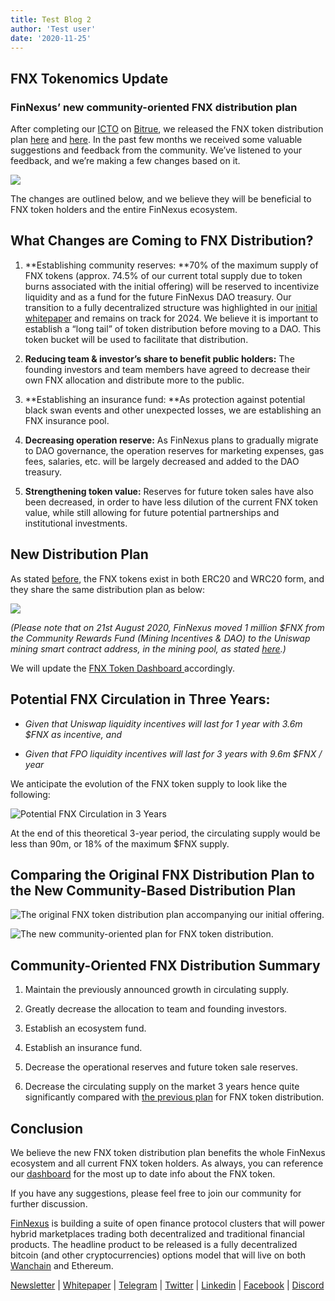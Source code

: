 ```yaml
---
title: Test Blog 2
author: 'Test user'
date: '2020-11-25'
--- 
```


## FNX Tokenomics Update

### FinNexus’ new community-oriented FNX distribution plan

After completing our [ICTO](https://medium.com/finnexus/deciphering-the-finnexus-token-offering-model-the-icto-6029dbe02610) on [Bitrue](http://bitrue.com/), we released the FNX token distribution plan [here](https://medium.com/finnexus/fnx-tokenomics-62c582807219) and [here](https://medium.com/finnexus/a-note-on-fnx-circulating-supply-7820d668224f). In the past few months we received some valuable suggestions and feedback from the community. We’ve listened to your feedback, and we’re making a few changes based on it.

![](https://cdn-images-1.medium.com/max/3136/1*lAi9OkdyxyA6gh2L5klQ9w.png)

The changes are outlined below, and we believe they will be beneficial to FNX token holders and the entire FinNexus ecosystem.

## What Changes are Coming to FNX Distribution?

 1. **Establishing community reserves:
**70% of the maximum supply of FNX tokens (approx. 74.5% of our current total supply due to token burns associated with the initial offering) will be reserved to incentivize liquidity and as a fund for the future FinNexus DAO treasury. Our transition to a fully decentralized structure was highlighted in our [initial whitepaper](https://finnexus.github.io/Pdfs/FinNexus_Whitepaper_en.pdf) and remains on track for 2024. We believe it is important to establish a “long tail” of token distribution before moving to a DAO. This token bucket will be used to facilitate that distribution.

 2. **Reducing team & investor’s share to benefit public holders:**
The founding investors and team members have agreed to decrease their own FNX allocation and distribute more to the public.

 3. **Establishing an insurance fund:
**As protection against potential black swan events and other unexpected losses, we are establishing an FNX insurance pool.

 4. **Decreasing operation reserve:**
As FinNexus plans to gradually migrate to DAO governance, the operation reserves for marketing expenses, gas fees, salaries, etc. will be largely decreased and added to the DAO treasury.

 5. **Strengthening token value:**
Reserves for future token sales have also been decreased, in order to have less dilution of the current FNX token value, while still allowing for future potential partnerships and institutional investments.

## New Distribution Plan

As stated [before](https://medium.com/finnexus/finnexus-moves-part-of-fnx-token-supply-to-ethereum-e21be8398db7), the FNX tokens exist in both ERC20 and WRC20 form, and they share the same distribution plan as below:

![](https://cdn-images-1.medium.com/max/2880/1*-Mi-XlMWYnR6NdWuVQtshg.png)

*(Please note that on 21st August 2020, FinNexus moved 1 million $FNX from the Community Rewards Fund (Mining Incentives & DAO) to the Uniswap mining smart contract address, in the mining pool, as stated [here](https://medium.com/finnexus/introducing-fnx-liquidity-mining-rewards-on-uniswap-24493fbe49d8).)*

We will update the [FNX Token Dashboard ](http://fnx.finnexus.io)accordingly.

## Potential FNX Circulation in Three Years:

* *Given that Uniswap liquidity incentives will last for 1 year with 3.6m $FNX as incentive, and*

* *Given that FPO liquidity incentives will last for 3 years with 9.6m $FNX / year*

We anticipate the evolution of the FNX token supply to look like the following:

![Potential FNX Circulation in 3 Years](https://cdn-images-1.medium.com/max/2584/1*a5FbB054p2CMHFCQBcrHxg.png)

At the end of this theoretical 3-year period, the circulating supply would be less than 90m, or 18% of the maximum $FNX supply.

## Comparing the Original FNX Distribution Plan to the New Community-Based Distribution Plan

![The original FNX token distribution plan accompanying our initial offering.](https://cdn-images-1.medium.com/max/2400/1*6zE_8Xe-VTZjK_wzmmRBTQ.png)

![The new community-oriented plan for FNX token distribution.](https://cdn-images-1.medium.com/max/2400/1*tl4MTkW2_bgnGioV2HHv7A.png)

## Community-Oriented FNX Distribution Summary

 1. Maintain the previously announced growth in circulating supply.

 2. Greatly decrease the allocation to team and founding investors.

 3. Establish an ecosystem fund.

 4. Establish an insurance fund.

 5. Decrease the operational reserves and future token sale reserves.

 6. Decrease the circulating supply on the market 3 years hence quite significantly compared with [the previous plan](https://medium.com/finnexus/a-note-on-fnx-circulating-supply-7820d668224f) for FNX token distribution.

## Conclusion

We believe the new FNX token distribution plan benefits the whole FinNexus ecosystem and all current FNX token holders. As always, you can reference our [dashboard](http://fnx.finnexus.io/) for the most up to date info about the FNX token.

If you have any suggestions, please feel free to join our community for further discussion.

[FinNexus](http://finnexus.io/) is building a suite of open finance protocol clusters that will power hybrid marketplaces trading both decentralized and traditional financial products. The headline product to be released is a fully decentralized bitcoin (and other cryptocurrencies) options model that will live on both [Wanchain](https://www.wanchain.org/) and Ethereum.

[Newsletter](https://mailchi.mp/9c15712d2bbf/finnexus-newsletter) | [Whitepaper](https://finnexus.github.io/Pdfs/FinNexus_Whitepaper_en.pdf) | [Telegram](https://t.me/FinNexusOfficial) | [Twitter](https://twitter.com/fin_nexus) | [Linkedin](https://www.linkedin.com/company/finnexus) | [Facebook](https://www.facebook.com/FinNexus) | [Discord](https://discord.com/invite/bCDMHN7)


